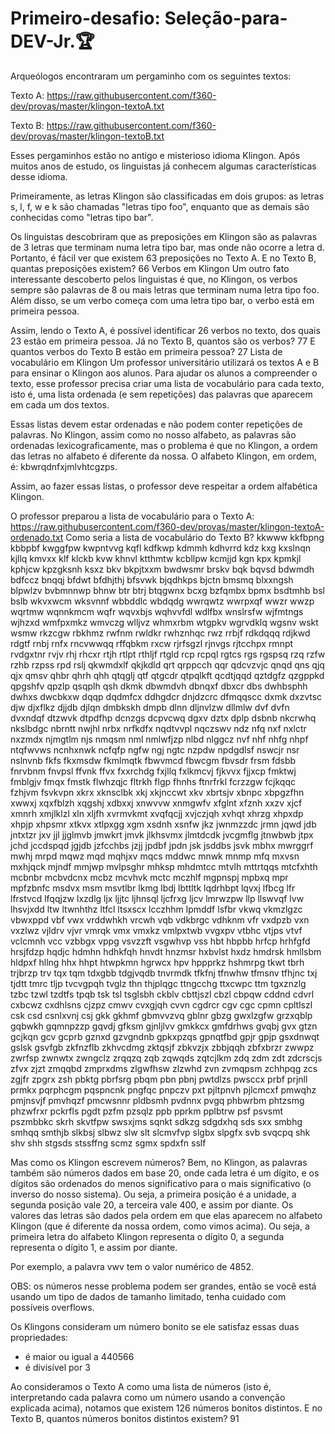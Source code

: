 # Primeiro-desafio: Seleção-para-DEV-Jr.🏆

Arqueólogos encontraram um pergaminho com os seguintes textos:

Texto A:
https://raw.githubusercontent.com/f360-dev/provas/master/klingon-textoA.txt

Texto B:
https://raw.githubusercontent.com/f360-dev/provas/master/klingon-textoB.txt

Esses pergaminhos estão no antigo e misterioso idioma Klingon. Após muitos anos de estudo, os linguistas já conhecem algumas características desse idioma.

Primeiramente, as letras Klingon são classificadas em dois grupos: as letras s, l, f, w e k são chamadas "letras tipo foo", enquanto que as demais são conhecidas como "letras tipo bar".

Os linguistas descobriram que as preposições em Klingon são as palavras de 3 letras que terminam numa letra tipo bar, mas onde não ocorre a letra d. Portanto, é fácil ver que existem 63 preposições no Texto A.
E no Texto B, quantas preposições existem?
66
Verbos em Klingon
Um outro fato interessante descoberto pelos linguistas é que, no Klingon, os verbos sempre são palavras de 8 ou mais letras que terminam numa letra tipo foo. Além disso, se um verbo começa com uma letra tipo bar, o verbo está em primeira pessoa.

Assim, lendo o Texto A, é possível identificar 26 verbos no texto, dos quais 23 estão em primeira pessoa.
Já no Texto B, quantos são os verbos?
77
E quantos verbos do Texto B estão em primeira pessoa?
27
Lista de vocabulário em Klingon
Um professor universitário utilizará os textos A e B para ensinar o Klingon aos alunos. Para ajudar os alunos a compreender o texto, esse professor precisa criar uma lista de vocabulário para cada texto, isto é, uma lista ordenada (e sem repetições) das palavras que aparecem em cada um dos textos.

Essas listas devem estar ordenadas e não podem conter repetições de palavras. No Klingon, assim como no nosso alfabeto, as palavras são ordenadas lexicograficamente, mas o problema é que no Klingon, a ordem das letras no alfabeto é diferente da nossa. O alfabeto Klingon, em ordem, é: 
kbwrqdnfxjmlvhtcgzps. 

Assim, ao fazer essas listas, o professor deve respeitar a ordem alfabética Klingon.

O professor preparou a lista de vocabulário para o Texto A:
https://raw.githubusercontent.com/f360-dev/provas/master/klingon-textoA-ordenado.txt
Como seria a lista de vocabulário do Texto B?
kkwww kkfbpng kbbpbf kwggfpw kwpntvvg kqfl kdfkwp kdmmh kdhvrrd kdz kxg kxslnqn kjllq kmvxx klf klckb kvw khnvl ktthmtw kcbllpw kcmjjd kgn kpx kpmkjl kphjcw kpzgksnh ksxz bkv bkpjtxxm bwdwsmr brskv bqk bqvsd bdwmdh bdfccz bnqqj bfdwt bfdhjthj bfsvwk bjqdhkps bjctn bmsmq blxxngsh blpwlzv bvbmnnwp bhnw btr btrj btqgwnx bcxg bzfqmbx bpmx bsdtmhb bsl bslb wkvxwcm wksvnnf wbbddlc wbdqdg wwrqwtz wwrpxqf wwzr wwzp wqrtmw wqnnkmcm wqfr wqvxbjs wqhvvfdl wdlfbx wnslrsfw wjfmtngs wjhzxd wmfpxmkz wmvczg wlljvz whmxrbm wtgpkv wgrvdklq wgsnv wskt wsmw rkzcgw rbkhmz rwfnm rwldkr rwhznhqc rwz rrbjf rdkdqqq rdjkwd rdgtf rnbj rnfx rncvwwqq rffqbkm rxcw rjrfsgzl rjnvgs rjtcchpx rmnpt rvdgxtnr rvjv rhj rhcxr rtjh rtlpt rthljf rtgld rcp rcpql rgtcs rgs rgspsq rzq rzfw rzhb rzpss rpd rslj qkwmdxlf qkjkdld qrt qrppcch qqr qdcvzvjc qnqd qns qjq qjx qmsv qhbr qhrh qhh qtqglj qtf qtgcdr qtpqlkft qcdtjqqd qztdgfz qzgppkd qpgshfv qpzlp qsqplh qsh dkmk dbwmdvh dbnqxf dbxcr dbs dwhbsphh dwhxs dwcbkxw dqqp dqdmfcx ddhgdcr dnjdzcrc dfmqqscc dxmk dxzvtsc djw djxflkz djjdb djlqn dmbkskh dmpb dlnn dljnvlzw dllmlw dvf dvfn dvxndqf dtzwvk dtpdfhp dcnzgs dcpvcwq dgxv dztx dplp dsbnb nkcrwhq nkslbdgc nbrntt nwjhl nrbx nrfkdfx nqdtvvpl nqczswv ndz nfq nxf nxlctr nxzmdx njmgtlm njs nmqsm nml nmlwfjzp nlbd nlggcz nvf nhf nhfg nhpf ntqfwvws ncnhxnwk ncfqfp ngfw ngj ngtc nzpdw npdgdlsf nswcjr nsr nslnvnb fkfs fkxmsdw fkmlmqtk fbwvmcd fbwcgm fbvsdr frsm fdsbb fnrvbnm fnvpsl ffvnk ffvx fxxrchdg fxjllq fxlkmcvj fjkvvx fjjxcp fmktwj fmblgjv fmqx fmstk flwhzqjc fltrkh flgp fhnhs ftnrfrkl fcrzzgw fcjkqqc fzhjvm fsvkvpn xkrx xknsclbk xkj xkjnccwt xkv xbrtsjv xbnpc xbpgzfhn xwwxj xqxfblzh xqgshj xdbxxj xnwvvw xnmgwfv xfglnt xfznh xxzv xjcf xmnrh xmjlklzl xln xljfh xvrmvkmt xvqfqcjj xvjczjqh xvhqt xhrzg xhpxdp xhpjp xhpsmr xtkvx xtlpxgg xgm xsdnh xsnfw jkz jwnmzzdc jrmn jqwd jdb jntxtzr jxv jjl jjglmvb jmwkrt jmvk jlkhsvmx jlmtdcdk jvcgmflg jtnwbwb jtpx jchd jccdspqd jgjdb jzfcchbs jzjj jpdbf jpdn jsk jsddbs jsvk mbhx mwrggrf mwhj mrpd mqwz mqd mqhjxv mqcs mddwc mnwk mnmp mfq mxvsn mxhjqck mjndf mmjwp mvlpsghr mhksp mhdmtcc mtvlh mttrtqqs mtcfxhth mcbnbr mcbvdcnx mcbz mcvhvk mctc mczhlf mgpnspj mpbxq mpr mpfzbnfc msdvx msm msvtlbr lkmg lbdj lbttltk lqdrhbpt lqvxj lfbcg lfr lfrstvcd lfqqjzw lxzdlg ljx ljjtc ljhnsql ljcfrxg ljcv lmrwzpw llp llswvqf lvw lhsvjxdd ltw ltwnhthz ltfcl ltsxscx lcczhhm lpmddf lsfbr vkwq vkmzlgzc vbwxppd vbf vwx vrddwhkh vrcwh vqb vdkbrgc vdhknm vfr vxdpzb vxn vxzlwz vjldrv vjvr vmrqk vmx vmxkz vmlpxtwb vvgxpv vtbhc vtjps vtvf vclcmnh vcc vzbbgx vppg vsvzzft vsgwhvp vss hbt hbpbb hrfcp hrhfgfd hrsjfdzp hqdjc hdmhn hdhkfqh hnvdt hnzmsr hxbvlst hxdz hmdrsk hmllsbm hldpxf hllng hhx hhpt htwpkmn hgrwcx hpv hppprkz hshmrpg tkwt tbrh trjbrzp trv tqx tqm tdxgbb tdgjvqdb tnvrmdk tfkfnj tfnwhw tfmsnv tfhjnc txj tjdtt tmrc tljp tvcvgpqh tvglz thn thjplqgc ttngcchg ttxcwpc ttm tgxznzlg tzbc tzwl tzdtfs tpqb tsk tsl tsglsbh ckblv cbttjszl cbzl cbpqw cddnd cdvrl cxbcwz cxdhlsns cjzpz cmwv cvxgjqh cvvn cgdrcr cgv cgc cpmn cpltlszl csk csd csnlxvnj csj gkk gkhmf gbmvvzvq gblnr gbzg gwxlzgfw grzxqblp gqbwkh gqmnpzzp gqvdj gfksm gjnljlvv gmkkcx gmfdrhws gvqbj gvx gtzn gcjkqn gcv gcprb gznxd gzvgndnb gpkxpzqs gpnqtfbd gpjr gpjp gsxdnwqt gslsk gsvfgb zkfnzflb zkhvcdmg zktqsjf zbkvzjx zbbjqqh zbfxbrzr zwwpz zwrfsp zwnwtx zwngclz zrqqzq zqb zqwqds zqtcjlkm zdq zdm zdt zdcrscjs zfvx zjzt zmqqbd zmprxdms zlgwfhsw zlzwhd zvn zvmqpsm zchhpqg zcs zgjfr zpgrx zsh pbktg pbrfsrg pbqm pbn pbnj pwtdlzs pwsccx prbf prjnll prmkx pqrphcgm pqspncnk pngfqc pnpczv pxt pjltpnvh pjlcmcxf pmwqhz pmjnsvjf pmvhqzf pmcwsnnr pldbsmh pvdnnx pvgq phbwrbm phtzsmg phzwfrxr pckrfls pgdt pzfm pzsqlz ppb pprkm pplbtrw psf psvsmt pszmbbkc skrh skvtfpw swsxjms sqnkt sdkzg sdgdxhq sds sxx smbhg smhqq smthjb slkbsj slbwz slw slt slcmvfvp slgbx slpgfx svb svqcpq shk shv shh stgsds stssffng scmz sgmx spdxfn sslf

Mas como os Klingon escrevem números?
Bem, no Klingon, as palavras também são números dados em base 20, onde cada letra é um dígito, e os dígitos são ordenados do menos significativo para o mais significativo (o inverso do nosso sistema). Ou seja, a primeira posição é a unidade, a segunda posição vale 20, a terceira vale 400, e assim por diante. Os valores das letras são dados pela ordem em que elas aparecem no alfabeto Klingon (que é diferente da nossa ordem, como vimos acima). Ou seja, a primeira letra do alfabeto Klingon representa o dígito 0, a segunda representa o dígito 1, e assim por diante.

Por exemplo, a palavra vwv tem o valor numérico de 4852.

OBS: os números nesse problema podem ser grandes, então se você está usando um tipo de dados de tamanho limitado, tenha cuidado com possíveis overflows.

Os Klingons consideram um número bonito se ele satisfaz essas duas propriedades:

- é maior ou igual a 440566
- é divisível por 3

Ao consideramos o Texto A como uma lista de números (isto é, interpretando cada palavra como um número usando a convenção explicada acima), notamos que existem 126 números bonitos distintos.
E no Texto B, quantos números bonitos distintos existem?
91

